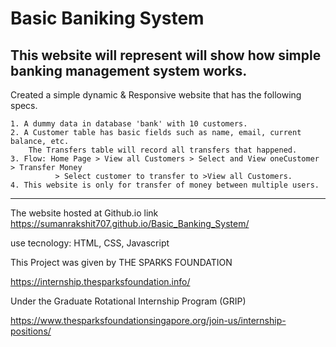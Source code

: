 # Basic Baniking System
This website will represent will show how  simple banking management system works.
--------------------------------------------------------------------------------------------
Created a simple dynamic & Responsive website that has the following specs.
    
    1. A dummy data in database 'bank' with 10 customers.
    2. A Customer table has basic fields such as name, email, current balance, etc.
        The Transfers table will record all transfers that happened.
    3. Flow: Home Page > View all Customers > Select and View oneCustomer > Transfer Money 
              > Select customer to transfer to >View all Customers.
    4. This website is only for transfer of money between multiple users.
--------------------------------------------------------------------------------------------
The website hosted at Github.io
link https://sumanrakshit707.github.io/Basic_Banking_System/

use tecnology: HTML, CSS, Javascript

This Project was given by THE SPARKS FOUNDATION

https://internship.thesparksfoundation.info/
   
Under the Graduate Rotational Internship Program (GRIP)

https://www.thesparksfoundationsingapore.org/join-us/internship-positions/
